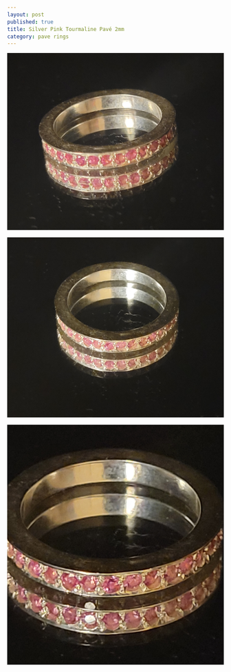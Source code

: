```yaml
---
layout: post
published: true
title: Silver Pink Tourmaline Pavé 2mm
category: pave rings
---
```

![pave_silver_tourmaline_8-0.jpg](/images/jewelry/rings/pave_silver_tourmaline_8-0.jpg)
<!--more-->
![pave_silver_tourmaline_8-0.jpg](/images/jewelry/rings/pave_silver_tourmaline_8-1.jpg)

![pave_silver_tourmaline_8-0.jpg](/images/jewelry/rings/pave_silver_tourmaline_8-2.jpg)
